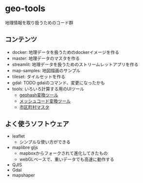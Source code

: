 # geo-tools

地理情報を取り扱うためのコード群

## コンテンツ

- docker: 地理データを扱うためのdockerイメージを作る
- master: 地理データのマスタを作る
- streamlit: 地理データを扱うためのストリームレットアプリを作る
- map-samples: 地図描画のサンプル
- tileset: タイルセットを作る
- gdal: TODO gdalのコマンド、変更になったかも
- tools: いろいろ計算する用のUIツール
  - [geohash変換ツール](./tools/geohash/index.html)
  - [メッシュコード変換ツール](./tools/meshcode/index.html)
  - [市区町村マスタ](./tools/city-master/index.html)
## よく使うソフトウェア

- leaflet
  - シンプルな使い方ができる
- maplibre gljs
  - mapboxからフォークされて進化してきたもの
  - webGLベースで、重いデータでも高速に動作する
- QJIS
- Gdal
- mapshaper
